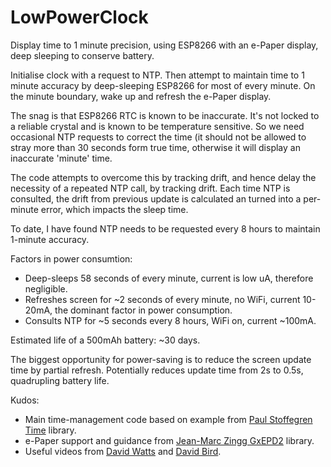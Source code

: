 # LowPowerClock
Display time to 1 minute precision, using ESP8266 with an e-Paper display, deep sleeping to conserve battery.

Initialise clock with a request to NTP. Then attempt to maintain time to 1 minute accuracy by deep-sleeping ESP8266 for most of every minute. On the minute boundary, wake up and refresh the e-Paper display. 

The snag is that ESP8266 RTC is known to be inaccurate. It's not locked to a reliable crystal and is known to be temperature sensitive. So we need occasional NTP requests to correct the time (it should not be allowed to stray more than 30 seconds form true time, otherwise it will display an inaccurate 'minute' time. 

The code attempts to overcome this by tracking drift, and hence delay the necessity of a repeated NTP call, by tracking drift. Each time NTP is consulted, the drift from previous update is calculated an turned into a per-minute error, which impacts the sleep time.

To date, I have found NTP needs to be requested every 8 hours to maintain 1-minute accuracy.

Factors in power consumtion:
* Deep-sleeps 58 seconds of every minute, current is low uA, therefore negligible.
* Refreshes screen for ~2 seconds of every minute, no WiFi, current 10-20mA, the dominant factor in power consumption.
* Consults NTP for ~5 seconds every 8 hours, WiFi on, current ~100mA.

Estimated life of a 500mAh battery: ~30 days.

The biggest opportunity for power-saving is to reduce the screen update time by partial refresh. Potentially reduces update time from 2s to 0.5s, quadrupling battery life.

Kudos:
* Main time-management code based on example from [Paul Stoffegren Time](https://github.com/PaulStoffregen/Time) library.
* e-Paper support and guidance from [Jean-Marc Zingg GxEPD2](https://github.com/ZinggJM/GxEPD2) library.
* Useful videos from [David Watts](https://www.youtube.com/watch?v=OPaCF-XJhqc) and [David Bird](https://www.youtube.com/watch?v=AeYbX0zaJTY).


